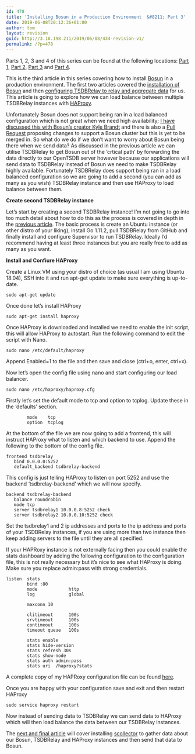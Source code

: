 ```yaml
---
id: 478
title: 'Installing Bosun in a Production Environment  &#8211; Part 3'
date: 2019-06-08T20:12:36+01:00
author: tom
layout: revision
guid: http://3.10.198.211/2019/06/08/434-revision-v1/
permalink: /?p=478
---
```

Parts 1, 2, 3 and 4 of this series can be found at the following locations: [Part 1](http://tomaustin.xyz/2019/05/05/installing-bosun-in-a-production-environment/), [Part 2](http://tomaustin.xyz/2019/05/11/installing-bosun-in-a-production-environment-part-2/), [Part 3](http://tomaustin.xyz/2019/06/01/installing-bosun-in-a-production-environment-part-3/) and [Part 4](http://tomaustin.xyz/2019/06/08/installing-bosun-in-a-production-environment-part-4/).

This is the third article in this series covering how to install [Bosun](http://bosun.org) in a production environment. The first two articles covered the [installation of Bosun](http://tomaustin.xyz/2019/05/05/installing-bosun-in-a-production-environment/) and then [configuring TSDBRelay to relay and aggregate data](http://tomaustin.xyz/2019/05/11/installing-bosun-in-a-production-environment-part-2/) for us. This article is going to explore how we can load balance between multiple TSDBRelay instances with [HAProxy](http://www.haproxy.org/).

Unfortunately Bosun does not support being ran in a load balanced configuration which is not great when we need high availability; [I have discussed this with Bosun&#8217;s creator Kyle Brandt](https://twitter.com/tomaustin700/status/1121780945634373633) and there is also a [Pull Request](https://github.com/bosun-monitor/bosun/pull/2345) proposing changes to support a Bosun cluster but this is yet to be merged in. So what do we do if we don&#8217;t want to worry about Bosun being there when we send data? As discussed in the previous article we can utilise TSDBRelay to get Bosun out of the &#8216;crtical path&#8217; by forwarding the data directly to our OpenTSDB server however because our applications will send data to TSDBRelay instead of Bosun we need to make TSDBRelay highly available. Fortunately TSDBRelay does support being ran in a load balanced configuration so we are going to add a second (you can add as many as you wish) TSDBRelay instance and then use HAProxy to load balance between them.

**Create second TSDBRelay instance**

Let&#8217;s start by creating a second TSDBRelay instance! I&#8217;m not going to go into too much detail about how to do this as the process is covered in depth in the [previous article](http://tomaustin.xyz/2019/05/11/installing-bosun-in-a-production-environment-part-2/). The basic process is create an Ubuntu instance (or other distro of your liking), install Go 1.11.2, pull TSDBRelay from GitHub and finally install and configure Supervisor to run TSDBRelay. Ideally I&#8217;d recommend having at least three instances but you are really free to add as many as you want.

**Install and Confiure HAProxy**

Create a Linux VM using your distro of choice (as usual I am using Ubuntu 18.04), SSH into it and run apt-get update to make sure everything is up-to-date.

<pre class="wp-block-code"><code>sudo apt-get update</code></pre>

Once done let&#8217;s install HAProxy

<pre class="wp-block-code"><code>sudo apt-get install haproxy</code></pre>

Once HAProxy is downloaded and installed we need to enable the init script, this will allow HAProxy to autostart. Run the following command to edit the script with Nano. 

<pre class="wp-block-code"><code>sudo nano /etc/default/haproxy</code></pre>

Append Enabled=1 to the file and then save and close (ctrl+o, enter, ctrl+x).

Now let&#8217;s open the config file using nano and start configuring our load balancer.

<pre class="wp-block-code"><code>sudo nano /etc/haproxy/haproxy.cfg</code></pre>

Firstly let&#8217;s set the default mode to tcp and option to tcplog. Update these in the &#8216;defaults&#8217; section.

<pre class="wp-block-code"><code>        mode    tcp
        option  tcplog</code></pre>

At the bottom of the file we are now going to add a frontend, this will instruct HAProxy what to listen and which backend to use. Append the following to the bottom of the config file.

<pre class="wp-block-code"><code>frontend tsdbrelay
   bind 0.0.0.0:5252
   default_backend tsdbrelay-backend
</code></pre>

This config is just telling HAProxy to listen on port 5252 and use the backend &#8216;tsdbrelay-backend&#8217; which we will now specify.

<pre class="wp-block-code"><code>backend tsdbrelay-backend
   balance roundrobin
   mode tcp
   server tsdbrelay1 10.0.0.8:5252 check
   server tsdbrelay2 10.0.0.10:5252 check</code></pre>

Set the tsdbrelay1 and 2 ip addresses and ports to the ip address and ports of your TSDBRelay instances, if you are using more than two instance then keep adding servers to the file until they are all specified.

If your HAPRoxy instance is not externally facing then you could enable the stats dashboard by adding the following configuration to the configuration file, this is not really necessary but it&#8217;s nice to see what HAProxy is doing. Make sure you replace admin:pass with strong credentials.

<pre class="wp-block-code"><code>listen  stats
        bind :80
        mode            http
        log             global

        maxconn 10

        clitimeout      100s
        srvtimeout      100s
        contimeout      100s
        timeout queue   100s

        stats enable
        stats hide-version
        stats refresh 30s
        stats show-node
        stats auth admin:pass
        stats uri  /haproxy?stats
</code></pre>

A complete copy of my HAPRoxy configuration file can be found [here](https://gist.github.com/tomaustin700/5bcb731abb1427cf810be96a3175c772).

Once you are happy with your configuration save and exit and then restart HAProxy

<pre class="wp-block-code"><code>sudo service haproxy restart</code></pre>

Now instead of sending data to TSDBRelay we can send data to HAProxy which will then load balance the data between our TSDBRelay instances.

The [next and final article](http://tomaustin.xyz/2019/06/08/installing-bosun-in-a-production-environment-part-4/) will cover installing [scollector](https://bosun.org/scollector/) to gather data about our Bosun, TSDBRelay and HAProxy instances and then send that data to Bosun.
